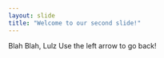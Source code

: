 ```yaml
---
layout: slide
title: "Welcome to our second slide!"
---
```

Blah Blah, Lulz
Use the left arrow to go back!
